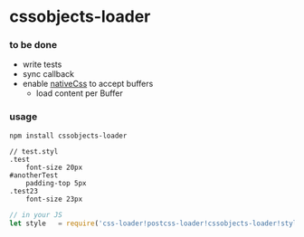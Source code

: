 # cssobjects-loader

### to be done  
* write tests
* sync callback
* enable [nativeCss](https://github.com/doubleu23/native-css) to accept buffers
	* load content per Buffer

### usage 
```npm install cssobjects-loader```

```Stylus
// test.styl
.test
	font-size 20px
#anotherTest
	padding-top 5px
.test23
	font-size 23px

```

```Javascript
// in your JS
let style 	= require('css-loader!postcss-loader!cssobjects-loader!stylus-loader!./test.so');
```